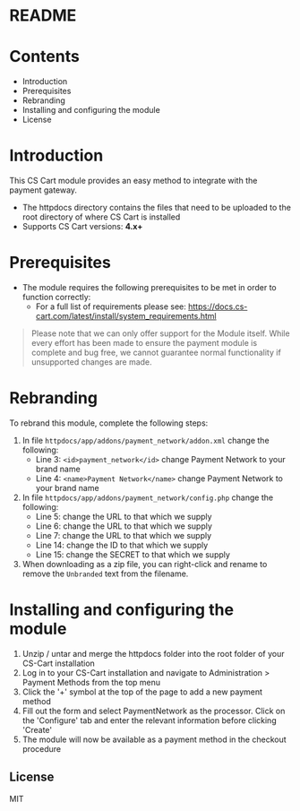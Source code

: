 # README

# Contents

- Introduction
- Prerequisites
- Rebranding
- Installing and configuring the module
- License

# Introduction

This CS Cart module provides an easy method to integrate with the payment gateway.
 - The httpdocs directory contains the files that need to be uploaded to the root directory of where CS Cart is installed
 - Supports CS Cart versions: **4.x+**

# Prerequisites

- The module requires the following prerequisites to be met in order to function correctly:
    - For a full list of requirements please see: https://docs.cs-cart.com/latest/install/system_requirements.html

> Please note that we can only offer support for the Module itself. While every effort has been made to ensure the payment module is complete and bug free, we cannot guarantee normal functionality if unsupported changes are made.

# Rebranding

To rebrand this module, complete the following steps:

1. In file `httpdocs/app/addons/payment_network/addon.xml` change the following:
	- Line 3: `<id>payment_network</id>` change Payment Network to your brand name
	- Line 4: `<name>Payment Network</name>` change Payment Network to your brand name
2. In file `httpdocs/app/addons/payment_network/config.php` change the following:
	- Line 5: change the URL to that which we supply
	- Line 6: change the URL to that which we supply
	- Line 7: change the URL to that which we supply
	- Line 14: change the ID to that which we supply
	- Line 15: change the SECRET to that which we supply
3. When downloading as a zip file, you can right-click and rename to remove the `Unbranded` text from the filename.

# Installing and configuring the module

1. Unzip / untar and merge the httpdocs folder into the root folder of your CS-Cart installation
2. Log in to your CS-Cart installation and navigate to Administration > Payment Methods from the top menu
3. Click the '+' symbol at the top of the page to add a new payment method
4. Fill out the form and select PaymentNetwork as the processor. Click on the 'Configure' tab and enter the relevant information before clicking 'Create'
5. The module will now be available as a payment method in the checkout procedure

License
----
MIT
